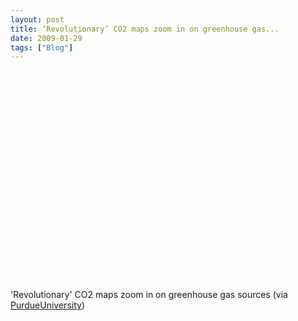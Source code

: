 ```yaml
---
layout: post
title: ‘Revolutionary’ CO2 maps zoom in on greenhouse gas...
date: 2009-01-29
tags: ["Blog"]
---
```


<object width="400" height="336"><param name="movie" value="eJpj8UUMTaI&rel=0&egm=0&showinfo=0&fs=1"></param><param name="wmode" value="transparent"></param><param name="allowFullScreen" value="true"></param><embed src="http://www.youtube.com/v/eJpj8UUMTaI&rel=0&egm=0&showinfo=0&fs=1" type="application/x-shockwave-flash" width="400" height="336" allowFullScreen="true" wmode="transparent"></embed></object>  

'Revolutionary' CO2 maps zoom in on greenhouse gas sources (via [PurdueUniversity](http://youtube.com/user/PurdueUniversity))